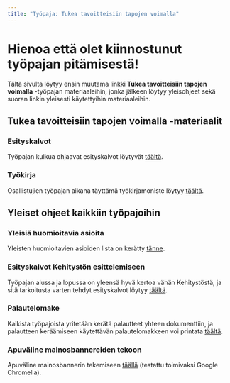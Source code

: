 ```yaml
---
title: "Työpaja: Tukea tavoitteisiin tapojen voimalla"
---
```


# Hienoa että olet kiinnostunut työpajan pitämisestä!

Tältä sivulta löytyy ensin muutama linkki **Tukea tavoitteisiin tapojen voimalla** -työpajan materiaaleihin, jonka jälkeen löytyy yleisohjeet sekä suoran linkin yleisesti käytettyihin materiaaleihin.

## Tukea tavoitteisiin tapojen voimalla -materiaalit

### Esityskalvot

Työpajan kulkua ohjaavat esityskalvot löytyvät [täältä](https://docs.google.com/presentation/d/1rYvAVhxDvW443umV8VUVoqOZvn5mW5MHtne2IKIU2Wc/edit?usp=sharing).

### Työkirja

Osallistujien työpajan aikana täyttämä työkirjamoniste löytyy [täältä](https://docs.google.com/document/d/1PaZSY_yIWoiIsDkngFPY5XSRVbERyYgZRINwY-wQyXA/edit?usp=sharing).

## Yleiset ohjeet kaikkiin työpajoihin

### Yleisiä huomioitavia asioita

Yleisten huomioitavien asioiden lista on kerätty [tänne](https://docs.google.com/document/d/1_ZxgaDQg4ZAAJNqzu5emcTgXUMGNcAhHvhwdgZL99XE/edit?usp=sharing).

### Esityskalvot Kehitystön esittelemiseen

Työpajan alussa ja lopussa on yleensä hyvä kertoa vähän Kehitystöstä, ja sitä tarkoitusta varten tehdyt esityskalvot löytyy [täältä](https://docs.google.com/presentation/d/1-ZnqoCLw58R_JAdwu1P0yWTfBohp902FXuzPOKzjP0k/edit?usp=sharing).

### Palautelomake

Kaikista työpajoista yritetään kerätä palautteet yhteen dokumenttiin, ja palautteen keräämiseen käytettävän palautelomakkeen voi printata [täältä](https://docs.google.com/document/d/1GQJwu5CTp228eQapRAH7eTwMyCdV_bqsu6Ns1N6uRlk/edit?usp=sharing).

### Apuväline mainosbannereiden tekoon

Apuväline mainosbannerin tekemiseen [täällä](/cover-image-generator/index.html) (testattu toimivaksi Google Chromella).

